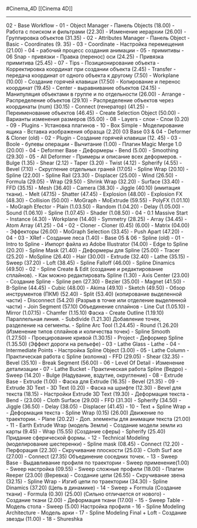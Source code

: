 #Cinema_4D 
[[Cinema 4D]]
________

02 - Base Workflow
	- 01 - Object Manager
		- Панель Objects (18.00)
			- Работа с поиском и фильтрами (22.30)
			- Изменение иерархии (26.00)
			- Группировка объектов (31.35)
	- 02 - Attributes Manager
		- Панель Object
			- Basic
			- Coordinates (9. 35)
	- 03 - Coordinate
		- Настройка перемещения (21.00)
	- 04 - рабочий процесс создания анимации
	- 05 - примитивы
	- 06 Snap - привязки
		- Правка (перенос) оси (24.25)
		- Привязка примитива (25.45)
	- 07 - Tips - Позиционирование объекта
		- Корректировка координат при создании объекта (2.45)
		- Transfer - передача координат от одного объекта к другому (7.50)
		- Workplane (10.00)
		- Создание горячей клавиши (17.50)
		- Копирование и перенос координат (19.45)
		- Center - выравнивание объектов (24.15)
		- Манипуляция объектами в группе и по отдельности (26.00)
		- Arrange - Распределение объектов (29.10)
		- Распределение объектов через координаты (num) (30.15)
		- Connect (генератор) (41.25)
		- Переименование объектов (46.45)
		- Create Selection Object (50.00)
		- Варианты изменения размеров (55.00)
	- 08 - Layers - слои
		- Слои (0.20)
	- 09 - Plugins - Установка плагинов
	- 10 - Box Simple - Моделирование ящика
		- Вставка изображения образца (2.20)
03 Base 03 & 04 - Deformer & Cloner (old)
	- 02 - Plugin
		- Создание горячей клавиши (12. 45)
	- 03 - Boole - булевы операции
		- Вычитание (1.00)
			- Плагин Magic Merge 1.0 (20.00)
	- 04 - Deformer Base - Деформеры
		- Bend (5.00)
		- Smoothing (29.30)
	- 05 - All Deformer - Примеры и описание всех деформеров. 
		- Bulge (1.35)
		- Shear (2.12)
		- Taper (3.20)
		- Twist (4.12)
		- Spherify (4.55)
		- Bevel (7.10)
			- Скругление отдельных граней (17.05)
		- Spline Wrap (20.10)
		- Spline (22.00)
		- Spline Rail (23.30)
		- Displacer (25.00)
		- Wind (26.50)
		- Formula (29.05)
		- Wrap (29.50)
		- Shrink Wrap (32.20)
		- Surface (33.40)
		- FFD (35.15)
		- Mesh (36.40)
		- Camera (38.30)
		- Jiggle (40.10) (имитация ткани).
		- Melt (47.15)
		- Shatter (47.45)
		- Explosion (48.00)
		- Explosion FX (48.30)
		- Collision (50.00)
	- MoGraph
		- MoExtrude (59.55)
		- PolyFX (1.01.10)
	- MoGraph Efector
		- Plain (1.03.50)
		- Random (1.04.20)
		- Delay (1.05.00)
		- Sound (1.06.10)
		- Spline (1.07.45)
		- Shader (1.08.50)
	- 04 - 0.1 Massive Start
		- Instance (4.30)
		- Workplane (14.40)
		- Symmetry (28.25)
		- Array (34.45)
		- Atom Array (41.25)
	- 04 - 02 - Cloner
		- Cloner (0.45) (6.00)
		- Matrix (04.00)
		- Эффекторы (26.00)
		- MoGraph Selection (33.45)
		- Push Apart (47.20)
	- 04 - 03 - XRef
		- Создание  леса (1.40)
		- 
Base 05 & 06 - Spline (old)
	- 01 - Intro to Spline
		- Импорт файла из Adobe Illustrator (14.00)
		- Edge to Spline (20.20)
		- Spline Mask (21.40)
		- Деформеры для Spline (25.00)
		- Tracer (25.20)
		- MoSpline (26.40)
		- Hair (30.00)
		- Extrude (32.40)
		- Lathe (35.15)
		- Sweep (37.20)
		- Loft (38.45)
		- Spline Falloff (46.00)
		- Spline Dinamics (49.50)
	- 02 - Spline Create & Edit (создание и редактирование сплайнов).
		- Как можно редактировать Spline (1.30)
		- Axis Center (23.00)
		- Создание Spline 
			- Spline pen (27.30)
			- Bezier (35.00)
			- Magnet (41.50)
			- B-Spline (44.45)
			- Cubic (48.00)
			- Akima (49.10)
			- Sketch (49.50)
			- Обзор инструментов (ПКМ) (52.40)
				- Split (53.40) (копирование выделенной части)
				- Disconnect (54.20) (Разрыв в точке или отделение выделенной части)
				- Join Segment (57.10) Объединение сплайнов
				- Line Cut (1.05.10)
				- Mirror (1.07.15)
				- Chamfer (1.15.10) Фаска
				- Create Outline (1.19.10) Параллельная линия.
				- Subdivide (1.21.30) Добавление точек, разделение на сегменты.
				- Spline Arc Tool (1.24.45)
				- Round (1.26.20) (Изменение типов сплайнов и количества точек)
				- Spline Smooth (1.27.50) 
				- Проецирование кривой (1.30.15)
					- Project 
					- Деформер Spline (1.35.50) (Эффект дороги на рельефе)
		- 03 - Lathe Glass
			- Lathe
		- 04 - Intermediate Points
			- Настройка Spline Object (3.00)
		- 05 - Lathe Column
			- Практическая работа с Spline (колонна)
				- FFD (29.05)
				- Shear (32.35)
				- Bevel (35.10)
				- Break Segment (56.00)
		- 06 - Level Of Detail - Изменение детализации
		- 07 - Lathe Bucket
			- Практическая работа Spline (Ведро)
			- Sweep (14.20)
			- Bulge (Надувание, вздутие, округление)
		- 08 - Extrude Base
			- Extrude (1.00)
			- Фаска для Extrude (16.35)
			- Bevel (21.35)
		- 09 - Extrude 3D Text
			- 3D Text (0.20)
			- Фаска на шрифте (12.30)
				- Bevel для текста (18.15)
			- Настройки Extrude 3D Text (19.30)
			- Деформация текста
				- Bend - (23.00) 
				- Cloth Surface (29.00)
				- FFD (31.30)
				- Spherify (34.50)
					- Jiggle (36.50)
					- Delay (38.05)
					- Displacer (41.45)
		- 10 - Text + Spline Wrap +
			- Деформация текста 
				- Spline Wrap (0.15) (26.00) Движение по траектории.
				- Plane (20.22)
				- Доп. элементы для анимации текста (21.00)
		- 11 - Earth Extrude Wrap (модель Земли)
			- Создание модели земли из карты (9.45)
			- Wrap (15.55) (Создание сферы)
			- Spherify (25.40) Придание сферической формы.
		- 12 - Technical Modeling (моделирование шестеренки)
			- Spline mask (08.45)
				- Connect (12.20)
			- Перфорация (22.30)
				- Скручивание плоскости (25.03)
				- Cloth Surf ace (27.00)
				- Connect (27.35) Объединение соседних точек.
		- 13 - Sweep Base - Выдавливание профиля по траектории
			- Sweep применение(1.00)
			- Sweep настройка (09.55)
			- Sweep сложные профили (18.00)
			- Плагин Reeper (23.00) (Веревка)
			- Создание цепи (26.55)
				- Скручивание звена (32.15)
				- Spline Wrap - Изгиб цепи по траектории (34.30)
				- Spline Dinamics (37.20) (Цепь в динамике)
		- 14 - Sweep + Formula (Создание ткани)
			- Formula (0.30) (25.00) (Сильно отличается от нового)
			- Создание ткани (2.00)
			- Деформация ткани (17.00)
		- 15 - Sweep Table - Модель стола
			- Sweep (5.00) Настройка профиля
		- 16 - Spline Modeling Architecture - Модель арки
		- 17 - Spline Modeling Final + Loft
			- Создание звезды (11.00)
		- 18 - Shureshka
		